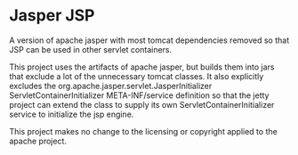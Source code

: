 Jasper JSP
============

A version of apache jasper with most tomcat dependencies removed so that JSP can be used in other servlet containers.

This project uses the artifacts of apache jasper, but builds them into jars that exclude a lot of the unnecessary tomcat classes. It also explicitly excludes the org.apache.jasper.servlet.JasperInitializer ServletContainerInitializer META-INF/service definition so that the jetty project can extend the class to supply its own ServletContainerInitializer service to initialize the jsp engine. 
 

This project makes no change to the licensing or copyright applied to the apache project.

